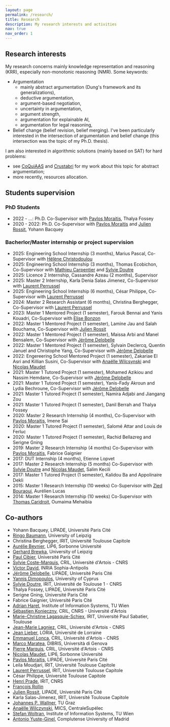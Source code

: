 ```yaml
---
layout: page
permalink: /research/
title: Research
description: My research interests and activities
nav: true
nav_order: 1
---
```


## Research interests
My research concerns mainly knowledge representation and reasoning
(KRR), especially non-monotonic reasoning (NMR). Some keywords:

- Argumentation
  - mainly abstract argumentation (Dung's framework and its generalizations),
  - deductive argumentation,
  - argument-based negotiation,
  - uncertainty in argumentation,
  - argument strength,
  - argumentation for explainable AI,
  - argumentation for legal reasoning,
- Belief change (belief revision, belief merging).
I've been particularly interested in the intersection of argumentation and belief change (this intersection was the topic of my Ph.D. thesis).

I am also interested in algorithmic solutions (mainly based on SAT) for hard problems:
- see [CoQuiAAS](http://www.cril.univ-artois.fr/coquiaas/) and [Crustabri](https://www.cril.univ-artois.fr/software/crustabri/) for my work about this topic for abstract argumentation;
- more recently, resources allocation.

## Students supervision
### PhD Students

- 2022 - ...: Ph.D. Co-Supervisor with [Pavlos Moraitis](http://helios.mi.parisdescartes.fr/~moraitis/), Thalya Fossey
- 2020 - 2022: Ph.D. Co-Supervisor with [Pavlos Moraitis](http://helios.mi.parisdescartes.fr/~moraitis/) and [Julien Rossit](http://helios.mi.parisdescartes.fr/~jrossit/), Yohann Bacquey

### Bacherlor/Master internship or project supervision

- 2025: Engineering School Internship (3 months), Marius Pascal, Co-Supervisor with [Hélène Christodoulou](https://helenechristodoulou.com)
- 2025: Engineering School Internship (3 months), Thomas Ecobichon, Co-Supervisor with [Mathieu Carpentier](https://mathieucarpentier.wixsite.com/mathieucarpentier) and [Sylvie Doutre](https://sites.google.com/view/sylviedoutre)
- 2025: Licence 2 Internship, Cassandre Azeau (2 months), Supervisor
- 2025: Master 2 Internship, Karla Denia Salas Jimenez,  Co-Supervisor with [Laurent Perrussel](https://www.irit.fr/~Laurent.Perrussel/)
- 2025: Engineering School Internship (6 months), César Philippe,  Co-Supervisor with [Laurent Perrussel](https://www.irit.fr/~Laurent.Perrussel/)
- 2024: Master 2 Research Assistant (6 months), Christina Berghegger,  Co-Supervisor with [Laurent Perrussel](https://www.irit.fr/~Laurent.Perrussel/)
- 2023: Master 1 Mentored Project (1 semester), Farouk Bennai and Yanis Kouadri, Co-Supervisor with [Elise Bonzon](https://helios2.mi.parisdescartes.fr/~bonzon/index.htm)
- 2022: Master 1 Mentored Project (1 semester), Lamine Jau and Salah Bouchama, Co-Supervisor with [Julien Rossit](http://helios.mi.parisdescartes.fr/~jrossit/)
- 2022: Master 1 Mentored Project (1 semester), Maissa Arbi and Manel Bensalem, Co-Supervisor with [Jérôme Delobelle](https://helios2.mi.parisdescartes.fr/~jdelobel/)
- 2022: Master 1 Mentored Project (1 semester), Sylvain Declercq, Quentin Januel and Christophe Yang, Co-Supervisor with [Jérôme Delobelle](https://helios2.mi.parisdescartes.fr/~jdelobel/)
- 2022: Engereering School Mentored Project (1 semester), Zakariae El Asri and Killian Susini, Co-Supervisor with [Anaëlle Wilcsynski](https://www.lamsade.dauphine.fr/~awilczynski/) and [Nicolas Maudet](https://nmaudet.gitlab.io/)
- 2021: Master 1 Tutored Project (1 semester), Mohamed Azikiou and Nassim Hemdane, Co-Supervisor with [Jérôme Delobelle](https://helios2.mi.parisdescartes.fr/~jdelobel/)
- 2021: Master 1 Tutored Project (1 semester), Yanis-Fady Akroun and Lydia Bechroune, Co-Supervisor with [Jérôme Delobelle](https://helios2.mi.parisdescartes.fr/~jdelobel/)
- 2021: Master 1 Tutored Project (1 semester), Namira Adjabi and Jiangang Zou
- 2021: Master 1 Tutored Project (1 semester), Danil Berrah and Thalya Fossey
- 2020: Master 2 Research Internship (4 months), Co-Supervisor with [Pavlos Moraitis](http://helios.mi.parisdescartes.fr/~moraitis/), Imene Sai
- 2020: Master 1 Tutored Project (1 semester), Salomé Attar and Louis de Ferluc
- 2020: Master 1 Tutored Project (1 semester), Rachid Bellazreg and Serigne Gning
- 2019: Master 2 Research Internship (4 months) Co-Supervisor with [Pavlos Moraitis](http://helios.mi.parisdescartes.fr/~moraitis/), Fabrice Gaignier
- 2017: DUT Internship (4 months), Etienne Lopvet
- 2017: Master 2 Research Internship (5 months) Co-Supervisor with [Sylvie Doutre](https://www.irit.fr/~Sylvie.Doutre/) and [Nicolas Maudet](https://nmaudet.gitlab.io/), Salim Kecili
- 2017: Master 1 Tutored Project (1 semester), Kalidou Ba and Appolinaire Dekli
- 2015: Master 1 Research Internship (10 weeks) Co-Supervisor with [Zied Bouraoui](http://www.cril.univ-artois.fr/~bouraoui/), Aurélien Lucas
- 2014: Master 1 Research Internship (10 weeks) Co-Supervisor with [Thomas Caridroit](http://www.cril.univ-artois.fr/~caridroit/), Oumaima Mehaibia

## Co-authors
- Yohann Bacquey, LIPADE, Université Paris Cité
- [Ringo Baumann](https://www.informatik.uni-leipzig.de/~baumann/), University of Leipzig
- Christina Berghegger, IRIT, Université Toulouse Capitole
- [Aurélie Beynier](https://webia.lip6.fr/~beyniera/), LIP6, Sorbonne Université
- [Gerhard Brewka](https://www.informatik.uni-leipzig.de/~brewka/), University of Leipzig
- [Paul Cibier](https://pi-univers.fr), Université Paris Cité
- [Sylvie Coste-Marquis](http://www.cril.univ-artois.fr/~coste/), CRIL, Université d'Artois - CNRS
- [Victor David](https://vict0r-david.github.io/), INRIA Sophia-Antipolis
- [Jérôme Delobelle](http://helios.mi.parisdescartes.fr/~jdelobel/), LIPADE, Université Paris Cité
- [Yannis Dimopoulos](http://www.cs.ucy.ac.cy/~yannis/), University of Cyprus
- [Sylvie Doutre](https://www.irit.fr/~Sylvie.Doutre/), IRIT, Université de Toulouse 1 - CNRS
- Thalya Fossey, LIPADE, Université Paris Cité
- Serigne Gning, Université Paris Cité
- Fabrice Gaignier, Université Paris Cité
- [Adrian Haret](http://dbai.tuwien.ac.at/staff/haret/), Institute of Information Systems, TU Wien
- [Sébastien Konieczny](http://www.cril.univ-artois.fr/~konieczny/), CRIL, CNRS - Université d'Artois
- [Marie-Christine Lagasquie-Schiex](https://www.irit.fr/~Marie-Christine.Lagasquie-Schiex//), IRIT, Université Paul Sabatier, Toulouse
- [Jean-Marie Lagniez](http://www.cril.univ-artois.fr/~lagniez/), CRIL, Université d'Artois - CNRS
- [Jean Lieber](https://members.loria.fr/JLieber/cv/), LORIA, Université de Lorraine
- [Emmanuel Lonca](http://www.cril.univ-artois.fr/~lonca/), CRIL, Université d'Artois - CNRS
- [Marco Maratea](https://www.dibris.unige.it/maratea-marco), DIBRIS, Università di Genova
- [Pierre Marquis](http://www.cril.univ-artois.fr/~marquis/), CRIL, Université d'Artois - CNRS
- [Nicolas Maudet](https://nmaudet.gitlab.io), LIP6, Sorbonne Université
- [Pavlos Moraitis](http://www.math-info.univ-paris5.fr/~moraitis/), LIPADE, Université Paris Cité
- Leila Moudjari, IRIT, Université Toulouse Capitole
- [Laurent Perrussel](https://www.irit.fr/~Laurent.Perrussel/), IRIT, Université Toulouse Capitole
- César Philippe, Université Toulouse Capitole
- [Henri Prade](https://www.irit.fr/~Henri.Prade/), IRIT, CNRS
- [François Rollin](https://fr.wikipedia.org/wiki/François_Rollin)
- [Julien Rossit](http://www.math-info.univ-paris5.fr/~jrossit/), LIPADE, Université Paris Cité
- Karla Salas-Jimenez, IRIT, Université Toulouse Capitole
- [Johannes P. Wallner](https://wallner.ist.tugraz.at/), TU Graz
- [Anaëlle Wilczynski](https://anaellewilczynski.pages.centralesupelec.fr/website/), MICS, CentraleSupélec
- [Stefan Woltran](http://dbai.tuwien.ac.at/staff/woltran/), Institute of Information Systems, TU Wien
- [Antonio Yuste-Ginel](https://sites.google.com/view/antonioyusteginel), Complutense University of Madrid
